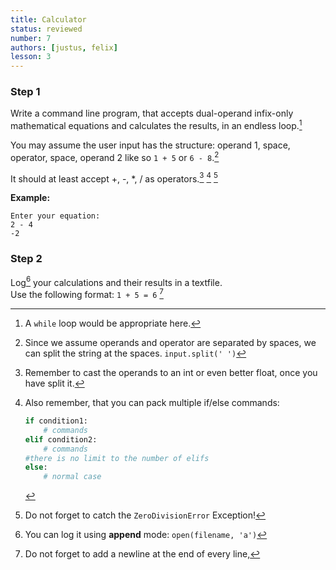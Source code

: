 ```yaml
---
title: Calculator
status: reviewed
number: 7
authors: [justus, felix]
lesson: 3
---
```


### Step 1

Write a command line program, that accepts dual-operand infix-only mathematical equations and calculates the results, in an endless loop.[^while]

[^while]:
    A `while` loop would be appropriate here.

You may assume the user input has the structure: operand 1, space, operator, space, operand 2 like so `1 + 5` or `6 - 8`.[^input_structure]

[^input_structure]:
    Since we assume operands and operator are separated by spaces, we can split the string at the spaces. `input.split(' ')`

It should at least accept +, -, \*, / as operators.[^strategy] [^ifelse] [^exception]

[^strategy]:
    Remember to cast the operands to an int or even better float, once you have split it.

[^ifelse]:
    Also remember, that you can pack multiple if/else commands:

    ```python
    if condition1:
        # commands
    elif condition2:
        # commands
    #there is no limit to the number of elifs
    else:
        # normal case
    ```

[^exception]:
    Do not forget to catch the `ZeroDivisionError` Exception!

**Example:**

    Enter your equation:
    2 - 4  
    -2

### Step 2

Log[^a] your calculations and their results in a textfile.  
Use the following format: `1 + 5 = 6` [^newline]

[^a]:
    You can log it using **append** mode: `open(filename, 'a')`

[^newline]:
    Do not forget to add a newline at the end of every line,
